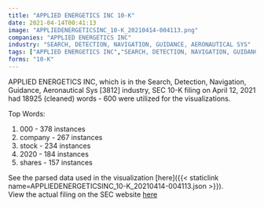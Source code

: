 ```yaml
---
title: "APPLIED ENERGETICS INC 10-K"
date: 2021-04-14T00:41:13
image: "APPLIEDENERGETICSINC_10-K_20210414-004113.png"
companies: "APPLIED ENERGETICS INC"
industry: "SEARCH, DETECTION, NAVIGATION, GUIDANCE, AERONAUTICAL SYS"
tags: ["APPLIED ENERGETICS INC","SEARCH, DETECTION, NAVIGATION, GUIDANCE, AERONAUTICAL SYS","04-12-2021","10-K"]
forms: "10-K"
---
```

APPLIED ENERGETICS INC, which is in the Search, Detection, Navigation, Guidance, Aeronautical Sys [3812] industry, SEC 10-K filing on April 12, 2021 had 18925 (cleaned) words - 600 were utilized for the visualizations.

Top Words:
1. 000 - 378 instances
2. company - 267 instances
3. stock - 234 instances
4. 2020 - 184 instances
5. shares - 157 instances


See the parsed data used in the visualization [here]({{< staticlink name=APPLIEDENERGETICSINC_10-K_20210414-004113.json >}}).  
View the actual filing on the SEC website [here](https://www.sec.gov/Archives/edgar/data/879911/0001213900-21-021158.txt)